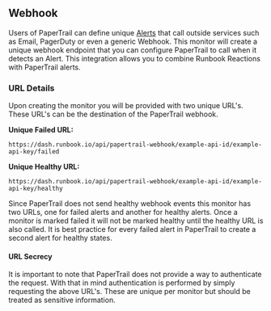 ## Webhook

Users of PaperTrail can define unique [Alerts](http://help.papertrailapp.com/kb/how-it-works/alerts/) that call outside services such as Email, PagerDuty or even a generic Webhook. This monitor will create a unique webhook endpoint that you can configure PaperTrail to call when it detects an Alert. This integration allows you to combine Runbook Reactions with PaperTrail alerts.

### URL Details

Upon creating the monitor you will be provided with two unique URL's. These URL's can be the destination of the PaperTrail webhook.

**Unique Failed URL:**

    https://dash.runbook.io/api/papertrail-webhook/example-api-id/example-api-key/failed

**Unique Healthy URL:**

    https://dash.runbook.io/api/papertrail-webhook/example-api-id/example-api-key/healthy

Since PaperTrail does not send healthy webhook events this monitor has two URLs, one for failed alerts and another for healthy alerts. Once a monitor is marked failed it will not be marked healthy until the healthy URL is also called. It is best practice for every failed alert in PaperTrail to create a second alert for healthy states.

#### URL Secrecy

It is important to note that PaperTrail does not provide a way to authenticate the request. With that in mind authentication is performed by simply requesting the above URL's. These are unique per monitor but should be treated as sensitive information.

